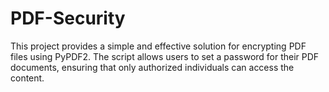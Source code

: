 # PDF-Security
This project provides a simple and effective solution for encrypting PDF files using PyPDF2. The script allows users to set a password for their PDF documents, ensuring that only authorized individuals can access the content.
